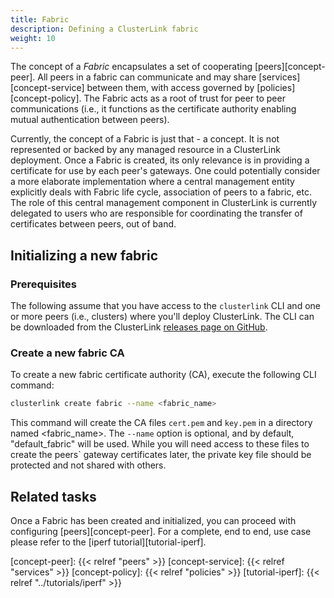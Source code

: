 ```yaml
---
title: Fabric
description: Defining a ClusterLink fabric
weight: 10
---
```


The concept of a *Fabric* encapsulates a set of cooperating [peers][concept-peer].
 All peers in a fabric can communicate and may share [services][concept-service]
 between them, with access governed by [policies][concept-policy].
 The Fabric acts as a root of trust for peer to peer communications (i.e.,
 it functions as the certificate authority enabling mutual authentication between
 peers).

Currently, the concept of a Fabric is just that - a concept. It is not represented
 or backed by any managed resource in a ClusterLink deployment. Once a Fabric is created,
 its only relevance is in providing a certificate for use by each peer's gateways.
 One could potentially consider a more elaborate implementation where a central
 management entity explicitly deals with Fabric life cycle, association of peers to
 a fabric, etc. The role of this central management component in ClusterLink is currently
 delegated to users who are responsible for coordinating the transfer of certificates
 between peers, out of band.

## Initializing a new fabric

### Prerequisites

The following assume that you have access to the `clusterlink` CLI and one or more
 peers (i.e., clusters) where you'll deploy ClusterLink. The CLI can be downloaded
 from the ClusterLink [releases page on GitHub](https://github.com/clusterlink-net/clusterlink/releases/latest).

### Create a new fabric CA

To create a new fabric certificate authority (CA), execute the following CLI command:

```sh
clusterlink create fabric --name <fabric_name>
```

This command will create the CA files `cert.pem` and `key.pem` in a directory named <fabric_name>.
 The `--name` option is optional, and by default, "default_fabric" will be used.
 While you will need access to these files to create the peers` gateway certificates later,
 the private key file should be protected and not shared with others.

## Related tasks

Once a Fabric has been created and initialized, you can proceed with configuring
 [peers][concept-peer]. For a complete, end to end, use case please refer to the
 [iperf tutorial][tutorial-iperf].

[concept-peer]: {{< relref "peers" >}}
[concept-service]: {{< relref "services" >}}
[concept-policy]: {{< relref "policies" >}}
[tutorial-iperf]: {{< relref "../tutorials/iperf" >}}
